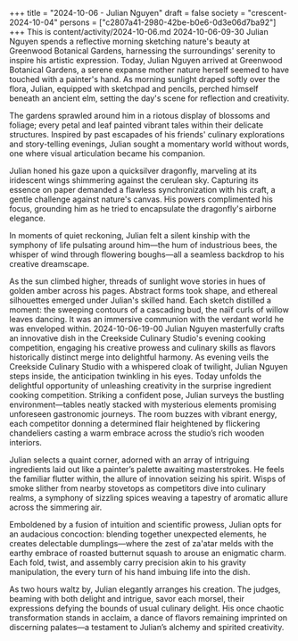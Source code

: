 +++
title = "2024-10-06 - Julian Nguyen"
draft = false
society = "crescent-2024-10-04"
persons = ["c2807a41-2980-42be-b0e6-0d3e06d7ba92"]
+++
This is content/activity/2024-10-06.md
2024-10-06-09-30
Julian Nguyen spends a reflective morning sketching nature's beauty at Greenwood Botanical Gardens, harnessing the surroundings' serenity to inspire his artistic expression.
Today, Julian Nguyen arrived at Greenwood Botanical Gardens, a serene expanse mother nature herself seemed to have touched with a painter's hand. As morning sunlight draped softly over the flora, Julian, equipped with sketchpad and pencils, perched himself beneath an ancient elm, setting the day's scene for reflection and creativity.

The gardens sprawled around him in a riotous display of blossoms and foliage; every petal and leaf painted vibrant tales within their delicate structures. Inspired by past escapades of his friends' culinary explorations and story-telling evenings, Julian sought a momentary world without words, one where visual articulation became his companion.

Julian honed his gaze upon a quicksilver dragonfly, marveling at its iridescent wings shimmering against the cerulean sky. Capturing its essence on paper demanded a flawless synchronization with his craft, a gentle challenge against nature's canvas. His powers complimented his focus, grounding him as he tried to encapsulate the dragonfly's airborne elegance.

In moments of quiet reckoning, Julian felt a silent kinship with the symphony of life pulsating around him—the hum of industrious bees, the whisper of wind through flowering boughs—all a seamless backdrop to his creative dreamscape.

As the sun climbed higher, threads of sunlight wove stories in hues of golden amber across his pages. Abstract forms took shape, and ethereal silhouettes emerged under Julian's skilled hand. Each sketch distilled a moment: the sweeping contours of a cascading bud, the naïf curls of willow leaves dancing. It was an immersive communion with the verdant world he was enveloped within.
2024-10-06-19-00
Julian Nguyen masterfully crafts an innovative dish in the Creekside Culinary Studio's evening cooking competition, engaging his creative prowess and culinary skills as flavors historically distinct merge into delightful harmony.
As evening veils the Creekside Culinary Studio with a whispered cloak of twilight, Julian Nguyen steps inside, the anticipation twinkling in his eyes. Today unfolds the delightful opportunity of unleashing creativity in the surprise ingredient cooking competition. Striking a confident pose, Julian surveys the bustling environment—tables neatly stacked with mysterious elements promising unforeseen gastronomic journeys. The room buzzes with vibrant energy, each competitor donning a determined flair heightened by flickering chandeliers casting a warm embrace across the studio’s rich wooden interiors.

Julian selects a quaint corner, adorned with an array of intriguing ingredients laid out like a painter’s palette awaiting masterstrokes. He feels the familiar flutter within, the allure of innovation seizing his spirit. Wisps of smoke slither from nearby stovetops as competitors dive into culinary realms, a symphony of sizzling spices weaving a tapestry of aromatic allure across the simmering air.

Emboldened by a fusion of intuition and scientific prowess, Julian opts for an audacious concoction: blending together unexpected elements, he creates delectable dumplings—where the zest of za'atar melds with the earthy embrace of roasted butternut squash to arouse an enigmatic charm. Each fold, twist, and assembly carry precision akin to his gravity manipulation, the every turn of his hand imbuing life into the dish.

As two hours waltz by, Julian elegantly arranges his creation. The judges, beaming with both delight and intrigue, savor each morsel, their expressions defying the bounds of usual culinary delight. His once chaotic transformation stands in acclaim, a dance of flavors remaining imprinted on discerning palates—a testament to Julian’s alchemy and spirited creativity.
